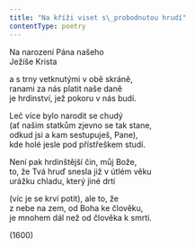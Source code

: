 ```yaml
---
title: "Na kříži viset s\_probodnutou hrudí"
contentType: poetry
---
```


<section>

Na narození Pána našeho  
Ježíše Krista

a s trny vetknutými v obě skráně,  
ranami za nás platit naše daně  
je hrdinství, jež pokoru v nás budí.

Leč více bylo narodit se chudý  
(ať našim statkům zjevno se tak stane,  
odkud jsi a kam sestupuješ, Pane),  
kde holé jesle pod přístřeškem studí.

Není pak hrdinštější čin, můj Bože,  
to, že Tvá hruď snesla již v útlém věku  
urážku chladu, který jiné drtí

(víc je se krví potit), ale to, že  
z nebe na zem, od Boha ke člověku,  
je mnohem dál než od člověka k smrti.

(1600)

</section>
